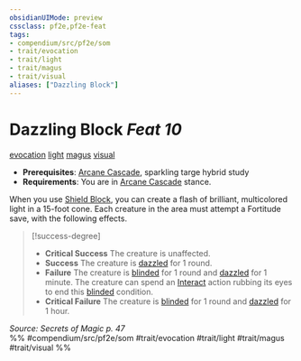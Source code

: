 ```yaml
---
obsidianUIMode: preview
cssclass: pf2e,pf2e-feat
tags:
- compendium/src/pf2e/som
- trait/evocation
- trait/light
- trait/magus
- trait/visual
aliases: ["Dazzling Block"]
---
```

# Dazzling Block  *Feat 10*  
[evocation](evocation.md "Evocation School Trait")  [light](Reference/Rules/Traits/light.md "Light Effect Trait")  [magus](Reference/Rules/Traits/magus-som.md "Magus Class Trait")  [visual](visual.md "Visual Effect Trait")  

- **Prerequisites**: [Arcane Cascade](arcane-cascade-som.md), sparkling targe hybrid study
- **Requirements**: You are in [Arcane Cascade](arcane-cascade-som.md) stance.

When you use [Shield Block](Reference/Compendium/Feats/shield-block.md), you can create a flash of brilliant, multicolored light in a 15-foot cone. Each creature in the area must attempt a Fortitude save, with the following effects.

> [!success-degree] 
> - **Critical Success** The creature is unaffected.
> - **Success** The creature is [dazzled](conditions.md#Dazzled) for 1 round.
> - **Failure** The creature is [blinded](conditions.md#Blinded) for 1 round and [dazzled](conditions.md#Dazzled) for 1 minute. The creature can spend an [Interact](interact.md) action rubbing its eyes to end this [blinded](conditions.md#Blinded) condition.
> - **Critical Failure** The creature is [blinded](conditions.md#Blinded) for 1 round and [dazzled](conditions.md#Dazzled) for 1 hour.

*Source: Secrets of Magic p. 47*  
%% #compendium/src/pf2e/som #trait/evocation #trait/light #trait/magus #trait/visual %%